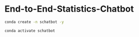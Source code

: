 # End-to-End-Statistics-Chatbot

```bash
conda create -n schatbot -y
```

```bash
conda activate schatbot
```